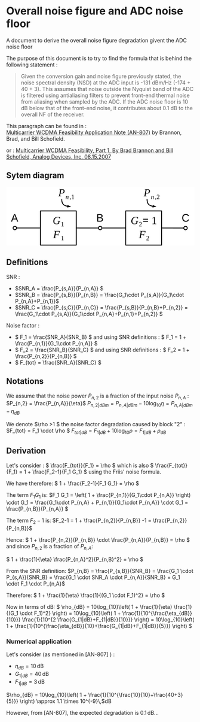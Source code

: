 # Overall noise figure and ADC noise floor
A document to derive the overall noise figure degradation givent the ADC noise floor

The purpose of this document is to try to find the formula that is behind the following statement : 
> Given the conversion gain and noise figure previously stated, the noise spectral density (NSD) at the
ADC input is -131 dBm/Hz (-174 + 40 + 3). 
This assumes that noise outside the Nyquist band of the ADC is filtered using antialiasing filters to prevent front-end thermal noise from aliasing when sampled by the ADC. 
If the ADC noise floor is 10 dB below that of the front-end noise, it contributes about 0.1 dB to the overall NF of the receiver.

This paragraph can be found in :  
[Multicarrier WCDMA Feasibility Application Note (AN-807)](https://www.analog.com/media/en/technical-documentation/application-notes/58327589985769549305955624592an_807_0.pdf)
by Brannon, Brad, and Bill Schofield.

or : 
[Multicarrier WCDMA Feasibility, Part 1, By Brad Brannon and Bill Schofield, Analog Devices, Inc.  08.15.2007](https://www.eetimes.com/multicarrier-wcdma-feasibility-part-1/)

## Sytem diagram

![System diagram](odgs/SystemBlockDiagram.svg)

## Definitions

SNR : 
- $SNR_A = \frac{P_{s,A}}{P_{n,A}} $
- $SNR_B = \frac{P_{s,B}}{P_{n,B}} = \frac{G_1\cdot P_{s,A}}{G_1\cdot P_{n,A}+P_{n,1}}$
- $SNR_C = \frac{P_{s,C}}{P_{n,C}} = \frac{P_{s,B}}{P_{n,B}+P_{n,2}} = \frac{G_1\cdot P_{s,A}}{G_1\cdot P_{n,A}+P_{n,1}+P_{n,2}} $


Noise factor : 

- $ F_1 = \frac{SNR_A}{SNR_B} $ and using SNR definitions : $ F_1 = 1 + \frac{P_{n,1}}{G_1\cdot P_{n,A}} $ 
- $ F_2 = \frac{SNR_B}{SNR_C} $ and using SNR definitions : $ F_2 = 1 + \frac{P_{n,2}}{P_{n,B}} $ 
- $ F_{tot} = \frac{SNR_A}{SNR_C} $

## Notations

We assume that the noise power $P_{n,2}$ is a fraction of the input noise $P_{n,A}$ : 
$P_{n,2} = \frac{P_{n,A}}{\eta}$
$P_{n,2|dBm} = P_{n,A|dBm}-10\log_{10}\eta =  P_{n,A|dBm}-\eta_{dB}$

We denote $\rho >1 $ the noise factor degradation caused by block "2" : 
$F_{tot} = F_1 \cdot \rho $
$F_{tot|dB} = F_{1|dB} + 10\log_{10}\rho = F_{1|dB} + \rho_{dB}$

## Derivation

Let's consider : 
$ \frac{F_{tot}}{F_1} = \rho  $ which is also $ \frac{F_{tot}}{F_1} = 1 + \frac{F_2-1}{F_1 G_1} $ using the Friis' noise formula. 

We have therefore: 
$ 1 + \frac{F_2-1}{F_1 G_1} = \rho $

The term $F_1 G_1$ is: 
$F_1 G_1 =  \left( 1 + \frac{P_{n,1}}{G_1\cdot P_{n,A}} \right) \cdot G_1 = \frac{G_1\cdot P_{n,A} + P_{n,1}}{G_1\cdot P_{n,A}} \cdot G_1 = \frac{P_{n,B}}{P_{n,A}} $

The term $F_2-1$ is: 
$F_2-1 = 1 + \frac{P_{n,2}}{P_{n,B}} -1  = \frac{P_{n,2}}{P_{n,B}}$

Hence: 
$ 1 + \frac{P_{n,2}}{P_{n,B}} \cdot \frac{P_{n,A}}{P_{n,B}} = \rho $ and since $P_{n,2}$ is a fraction of $P_{n,A}$: 

$ 1 + \frac{1}{\eta} \frac{P_{n,A}^2}{P_{n,B}^2} = \rho $

From the SNR definition: 
$P_{n,B} = \frac{P_{s,B}}{SNR_B} = \frac{G_1 \cdot P_{s,A}}{SNR_B} = \frac{G_1 \cdot SNR_A \cdot P_{n,A}}{SNR_B} = G_1 \cdot F_1 \cdot P_{n,A}$

Therefore: 
$ 1 + \frac{1}{\eta} \frac{1}{(G_1 \cdot F_1)^2} = \rho $

Now in terms of dB: 
$ \rho_{dB} = 10\log_{10}\left( 1 + \frac{1}{\eta} \frac{1}{(G_1 \cdot F_1)^2} \right) = 10\log_{10}\left( 1 + \frac{1}{10^{\frac{\eta_{dB}}{10}}} \frac{1}{10^{2 \frac{G_{1|dB}+F_{1|dB}}{10}}} \right) = 10\log_{10}\left( 1 + \frac{1}{10^{\frac{\eta_{dB}}{10}+\frac{G_{1|dB}+F_{1|dB}}{5}}}  \right) $

### Numerical application
Let's consider (as mentioned in [AN-807] ) : 
- $\eta_{dB} = 10\,$dB
- $G_{1|dB} = 40\,$dB
- $F_{1|dB} = 3\,$dB


$\rho_{dB} = 10\log_{10}\left( 1 + \frac{1}{10^{\frac{10}{10}+\frac{40+3}{5}}}  \right) \approx 1.1 \times 10^{-9}\,$dB

However, from [AN-807], the expected degradation is $0.1\,$dB...